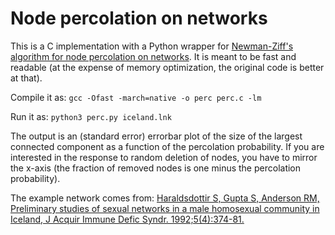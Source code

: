 # Node percolation on networks

This is a C implementation with a Python wrapper for [Newman-Ziff's algorithm for node percolation on networks](https://journals.aps.org/pre/abstract/10.1103/PhysRevE.64.016706). It is meant to be fast and readable (at the expense of memory optimization, the original code is better at that).

Compile it as:
`gcc -Ofast -march=native -o perc perc.c -lm`

Run it as:
`python3 perc.py iceland.lnk`

The output is an (standard error) errorbar plot of the size of the largest connected component as a function of the percolation probability. If you are interested in the response to random deletion of nodes, you have to mirror the x-axis (the fraction of removed nodes is one minus the percolation probability).

The example network comes from:
[Haraldsdottir S, Gupta S, Anderson RM, Preliminary studies of sexual networks in a male homosexual community in Iceland, J Acquir Immune Defic Syndr. 1992;5(4):374-81.](https://journals.lww.com/jaids/abstract/1992/04000/preliminary_studies_of_sexual_networks_in_a_male.8.aspx)
